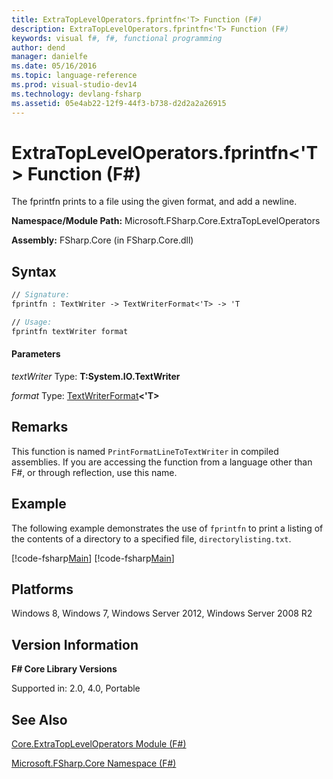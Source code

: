 ```yaml
---
title: ExtraTopLevelOperators.fprintfn<'T> Function (F#)
description: ExtraTopLevelOperators.fprintfn<'T> Function (F#)
keywords: visual f#, f#, functional programming
author: dend
manager: danielfe
ms.date: 05/16/2016
ms.topic: language-reference
ms.prod: visual-studio-dev14
ms.technology: devlang-fsharp
ms.assetid: 05e4ab22-12f9-44f3-b738-d2d2a2a26915 
---
```


# ExtraTopLevelOperators.fprintfn<'T> Function (F#)

The fprintfn prints to a file using the given format, and add a newline.

**Namespace/Module Path:** Microsoft.FSharp.Core.ExtraTopLevelOperators

**Assembly:** FSharp.Core (in FSharp.Core.dll)


## Syntax

```fsharp
// Signature:
fprintfn : TextWriter -> TextWriterFormat<'T> -> 'T

// Usage:
fprintfn textWriter format
```

#### Parameters
*textWriter*
Type: **T:System.IO.TextWriter**


*format*
Type: [TextWriterFormat](https://msdn.microsoft.com/library/2080c4a5-7bdd-4a01-8e01-10b498af92de)**&lt;'T&gt;**

## Remarks
This function is named `PrintFormatLineToTextWriter` in compiled assemblies. If you are accessing the function from a language other than F#, or through reflection, use this name.

## Example

The following example demonstrates the use of `fprintfn` to print a listing of the contents of a directory to a specified file, `directorylisting.txt`.

[!code-fsharp[Main](snippets/fscorelib2/snippet5.fs)]
[!code-fsharp[Main](snippets/fscorelib2/snippet6.fs)]

## Platforms
Windows 8, Windows 7, Windows Server 2012, Windows Server 2008 R2


## Version Information
**F# Core Library Versions**

Supported in: 2.0, 4.0, Portable

## See Also
[Core.ExtraTopLevelOperators Module &#40;F&#35;&#41;](Core.ExtraTopLevelOperators-Module-%5BFSharp%5D.md)

[Microsoft.FSharp.Core Namespace &#40;F&#35;&#41;](Microsoft.FSharp.Core-Namespace-%5BFSharp%5D.md)